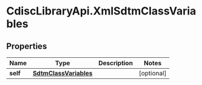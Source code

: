 # CdiscLibraryApi.XmlSdtmClassVariables

## Properties

Name | Type | Description | Notes
------------ | ------------- | ------------- | -------------
**self** | [**SdtmClassVariables**](SdtmClassVariables.md) |  | [optional] 


